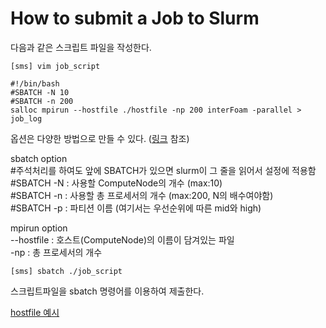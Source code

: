 # How to submit a Job to Slurm

다음과 같은 스크립트 파일을 작성한다.
```[링크] : https://slurm.schedmd.com/sbatch.html "Slurm B
[sms] vim job_script

#!/bin/bash
#SBATCH -N 10
#SBATCH -n 200
salloc mpirun --hostfile ./hostfile -np 200 interFoam -parallel > job_log
```
옵션은 다양한 방법으로 만들 수 있다. ([링크] 참조)  

sbatch option  
#주석처리를 하여도 앞에 SBATCH가 있으면 slurm이 그 줄을 읽어서 설정에 적용함  
#SBATCH -N : 사용할 ComputeNode의 개수 (max:10)  
#SBATCH -n : 사용할 총 프로세서의 개수 (max:200, N의 배수여야함)  
#SBATCH -p : 파티션 이름 (여기서는 우선순위에 따른 mid와 high)  

mpirun option  
--hostfile : 호스트(ComputeNode)의 이름이 담겨있는 파일  
-np : 총 프로세서의 개수  


```
[sms] sbatch ./job_script
```
스크립트파일을 sbatch 명령어를 이용하여 제출한다.


[hostfile 예시](./hostfile)  

[링크]: https://slurm.schedmd.com/sbatch.html "Slurm Batch"


